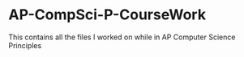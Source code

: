 # AP-CompSci-P-CourseWork
This contains all the files I worked on while in AP Computer Science Principles
